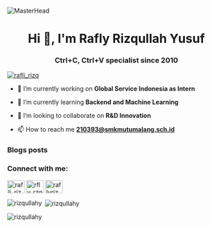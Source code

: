 ![MasterHead](https://firebasestorage.googleapis.com/v0/b/flexi-coding.appspot.com/o/dempgi7-520f8d5f-63d4-4453-8822-dbc149ae27f8.gif?alt=media&token=91c0c7b2-93c3-4029-b011-1a8703c5730d)

<h1 align="center">Hi 👋, I'm Rafly Rizqullah Yusuf</h1>
<h3 align="center">Ctrl+C, Ctrl+V specialist since 2010</h3>

<p align="left"> <a href="https://twitter.com/rafli_rizq" target="blank"><img src="https://img.shields.io/twitter/follow/rafli_rizq?logo=twitter&style=for-the-badge" alt="rafli_rizq" /></a> </p>

- 🔭 I’m currently working on **Global Service Indonesia as Intern**

- 🌱 I’m currently learning **Backend and Machine Learning**

- 👯 I’m looking to collaborate on **R&D Innovation**

- 📫 How to reach me **210393@smkmutumalang.sch.id**

### Blogs posts

<!-- BLOG-POST-LIST:START -->
<!-- BLOG-POST-LIST:END -->

<h3 align="left">Connect with me:</h3>
<p align="left">
<a href="https://twitter.com/rafli_rizq" target="blank"><img align="center" src="https://raw.githubusercontent.com/rahuldkjain/github-profile-readme-generator/master/src/images/icons/Social/twitter.svg" alt="rafli_rizq" height="30" width="40" /></a>
<a href="https://instagram.com/rfly_rzqllh" target="blank"><img align="center" src="https://raw.githubusercontent.com/rahuldkjain/github-profile-readme-generator/master/src/images/icons/Social/instagram.svg" alt="rfly_rzqllh" height="30" width="40" /></a>
<a href="https://discord.gg/raflyrizqullahyusuf" target="blank"><img align="center" src="https://raw.githubusercontent.com/rahuldkjain/github-profile-readme-generator/master/src/images/icons/Social/discord.svg" alt="raflyrizqullahyusuf" height="30" width="40" /></a>
</p>


<p><img align="left" src="https://github-readme-stats.vercel.app/api/top-langs?username=rizqullahy&show_icons=true&locale=en&layout=compact" alt="rizqullahy" /></p>

<p>&nbsp;<img align="center" src="https://github-readme-stats.vercel.app/api?username=rizqullahy&show_icons=true&locale=en" alt="rizqullahy" /></p>

<p><img align="center" src="https://github-readme-streak-stats.herokuapp.com/?user=rizqullahy&" alt="rizqullahy" /></p>
